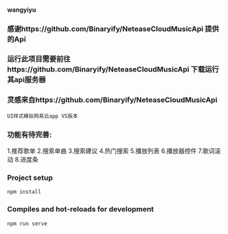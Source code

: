 #### wangyiyu


### 感谢https://github.com/Binaryify/NeteaseCloudMusicApi 提供的Api
### 运行此项目需要前往https://github.com/Binaryify/NeteaseCloudMusicApi 下载运行其api服务器
### 灵感来自https://github.com/Binaryify/NeteaseCloudMusicApi
    UI样式模拟网易云app V5版本

### 功能有待完善:
1.推荐歌单
2.搜索单曲
3.搜索建议
4.热门搜索
5.播放列表
6.播放器控件
7.歌词滚动
8.进度条

### Project setup
```
npm install
```

### Compiles and hot-reloads for development
```
npm run serve



